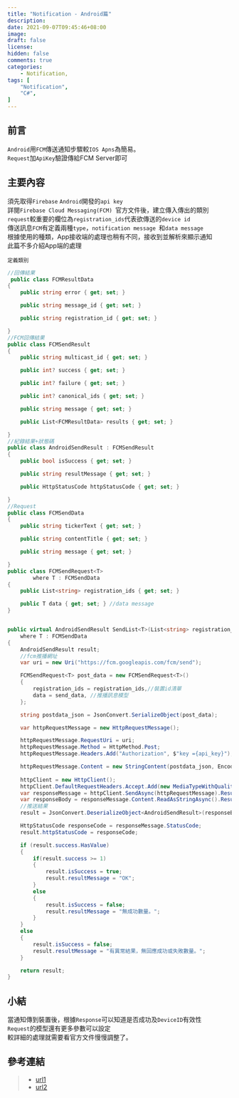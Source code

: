 ```yaml
---
title: "Notification - Android篇"
description:
date: 2021-09-07T09:45:46+08:00
image: 
draft: false
license: 
hidden: false
comments: true
categories:
    - Notification,
tags: [
    "Notification",
    "C#",
]
---
```


## 前言

`Android`用`FCM`傳送通知步驟較`IOS Apns`為簡易。  
`Request`加`ApiKey`驗證傳給FCM Server即可  

## 主要內容

須先取得`Firebase` `Android`開發的`api key`  
詳閱`Firebase Cloud Messaging(FCM) `官方文件後，建立傳入傳出的類別  
`request`較重要的欄位為`registration_ids`代表欲傳送的`device id`  
傳送訊息`FCM`有定義兩種`type`，`notification message `和`data message `  
根據使用的種類，App接收端的處理也稍有不同，接收到並解析來顯示通知  
此篇不多介紹App端的處理

`定義類別`
```C#
//回傳結果
 public class FCMResultData
{
    public string error { get; set; }

    public string message_id { get; set; }

    public string registration_id { get; set; }

}
//FCM回傳結果
public class FCMSendResult
{
    public string multicast_id { get; set; }

    public int? success { get; set; }

    public int? failure { get; set; }

    public int? canonical_ids { get; set; }

    public string message { get; set; }

    public List<FCMResultData> results { get; set; }

}
//紀錄結果+狀態碼
public class AndroidSendResult : FCMSendResult
{
    public bool isSuccess { get; set; }

    public string resultMessage { get; set; }

    public HttpStatusCode httpStatusCode { get; set; }

}
//Request
public class FCMSendData
{
    public string tickerText { get; set; }

    public string contentTitle { get; set; }

    public string message { get; set; }

}
public class FCMSendRequest<T>
        where T : FCMSendData
{
    public List<string> registration_ids { get; set; }

    public T data { get; set; } //data message
}

```
```C#

public virtual AndroidSendResult SendList<T>(List<string> registration_ids, T send_data)
    where T : FCMSendData
{
    AndroidSendResult result;
    //fcm推播網址
    var uri = new Uri("https://fcm.googleapis.com/fcm/send");

    FCMSendRequest<T> post_data = new FCMSendRequest<T>()
    {
        registration_ids = registration_ids,//裝置id清單
        data = send_data, //推播訊息模型
    };

    string postdata_json = JsonConvert.SerializeObject(post_data);

    var httpRequestMessage = new HttpRequestMessage();

    httpRequestMessage.RequestUri = uri;
    httpRequestMessage.Method = HttpMethod.Post;
    httpRequestMessage.Headers.Add("Authorization", $"key ={api_key}");//fcm token key

    httpRequestMessage.Content = new StringContent(postdata_json, Encoding.UTF8, "application/json");
    
    httpClient = new HttpClient();
    httpClient.DefaultRequestHeaders.Accept.Add(new MediaTypeWithQualityHeaderValue("application/json"));
    var responseMessage = httpClient.SendAsync(httpRequestMessage).Result;
    var responseBody = responseMessage.Content.ReadAsStringAsync().Result;
    //推送結果
    result = JsonConvert.DeserializeObject<AndroidSendResult>(responseBody);

    HttpStatusCode responseCode = responseMessage.StatusCode;
    result.httpStatusCode = responseCode;

    if (result.success.HasValue)
    {
        if(result.success >= 1)
        {
            result.isSuccess = true;
            result.resultMessage = "OK";
        }
        else
        {
            result.isSuccess = false;
            result.resultMessage = "無成功數量。";
        }
    }
    else
    {
        result.isSuccess = false;
        result.resultMessage = "有異常結果，無回應成功或失敗數量。";
    }

    return result;
}
```

## 小結

當通知傳到裝置後，根據`Response`可以知道是否成功及`DeviceID`有效性  
`Request`的模型還有更多參數可以設定   
較詳細的處理就需要看官方文件慢慢調整了。  


## 參考連結

>* [url1](https://firebase.google.com/docs/cloud-messaging/http-server-ref)
>* [url2](https://medium.com/%E7%A8%8B%E5%BC%8F%E8%A3%A1%E6%9C%89%E8%9F%B2/android-fcm-notification-message-vs-data-message-368dc0d4c1b4)